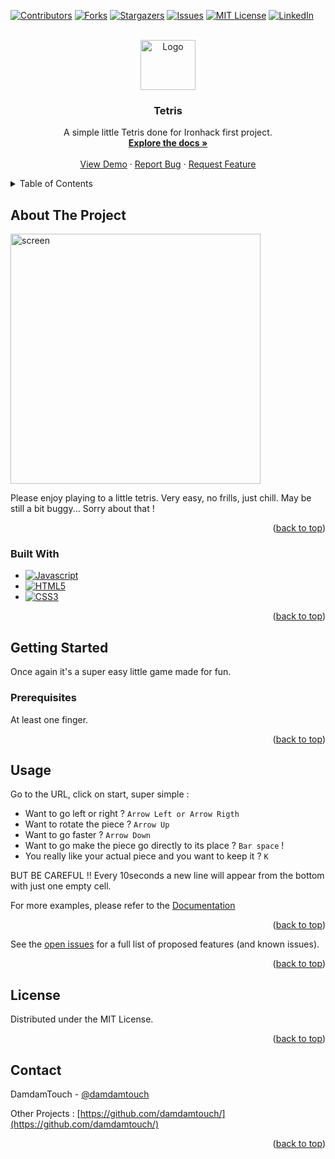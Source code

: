 <!-- Improved compatibility of back to top link: See: https://github.com/othneildrew/Best-README-Template/pull/73 -->

<a name="readme-top"></a>

<!--
*** Thanks for checking out the Best-README-Template. If you have a suggestion
*** that would make this better, please fork the repo and create a pull request
*** or simply open an issue with the tag "enhancement".
*** Don't forget to give the project a star!
*** Thanks again! Now go create something AMAZING! :D
-->

<!-- PROJECT SHIELDS -->
<!--
*** I'm using markdown "reference style" links for readability.
*** Reference links are enclosed in brackets [ ] instead of parentheses ( ).
*** See the bottom of this document for the declaration of the reference variables
*** for contributors-url, forks-url, etc. This is an optional, concise syntax you may use.
*** https://www.markdownguide.org/basic-syntax/#reference-style-links
-->

[![Contributors][contributors-shield]][contributors-url]
[![Forks][forks-shield]][forks-url]
[![Stargazers][stars-shield]][stars-url]
[![Issues][issues-shield]][issues-url]
[![MIT License][license-shield]][license-url]
[![LinkedIn][linkedin-shield]][linkedin-url]

<!-- PROJECT LOGO -->
<br />
<div align="center">
  <a href="https://github.com/damdamtouch/yogapp">
    <img src="https://raw.githubusercontent.com/damdamtouch/yogapp/public/logo.png" alt="Logo" width="88" height="80">
  </a>

<h3 align="center">Tetris</h3>

  <p align="center">
    A simple little Tetris done for Ironhack first project.
    <br />
    <a href="https://github.com/damdamtouch/yogapp"><strong>Explore the docs »</strong></a>
    <br />
    <br />
    <a href="https://damdamtouch.github.io/yogapp/">View Demo</a>
    ·
    <a href="https://github.com/damdamtouch/yogapp/issues">Report Bug</a>
    ·
    <a href="https://github.com/damdamtouch/yogapp/issues">Request Feature</a>
  </p>
</div>

<!-- TABLE OF CONTENTS -->
<details>
  <summary>Table of Contents</summary>
  <ol>
    <li>
      <a href="#about-the-project">About The Project</a>
      <ul>
        <li><a href="#built-with">Built With</a></li>
      </ul>
    </li>
    <li><a href="#usage">Usage</a></li>
    <li><a href="#license">License</a></li>
    <li><a href="#contact">Contact</a></li>
  </ol>
</details>

<!-- ABOUT THE PROJECT -->

## About The Project

  <a href="https://damdamtouch.github.io/yogapp/">
    <img src="https://raw.githubusercontent.com/damdamtouch/yogapp/main/media/thegame.png" alt="screen" width="400" height="400">
  </a>

Please enjoy playing to a little tetris. Very easy, no frills, just chill. May be still a bit buggy... Sorry about that !

<p align="right">(<a href="#readme-top">back to top</a>)</p>

### Built With

<!--
- [![Next][Next.js]][Next-url]
- [![React][React.js]][React-url]
- [![Vue][Vue.js]][Vue-url]
- [![Angular][Angular.io]][Angular-url]
- [![Svelte][Svelte.dev]][Svelte-url]
- [![Laravel][Laravel.com]][Laravel-url]
- [![Bootstrap][Bootstrap.com]][Bootstrap-url]
- [![JQuery][JQuery.com]][JQuery-url]
-->

- [![Javascript][javascript.com]][javascript-url]
- [![HTML5][html5]][html5-url]
- [![CSS3][css3]][css3]

<p align="right">(<a href="#readme-top">back to top</a>)</p>

<!-- GETTING STARTED -->

## Getting Started

Once again it's a super easy little game made for fun.

### Prerequisites

At least one finger.

<p align="right">(<a href="#readme-top">back to top</a>)</p>

<!-- USAGE EXAMPLES -->

## Usage

Go to the URL, click on start, super simple :

- Want to go left or right ? `Arrow Left or Arrow Rigth`
- Want to rotate the piece ? `Arrow Up`
- Want to go faster ? `Arrow Down`
- Want to go make the piece go directly to its place ? `Bar space` !
- You really like your actual piece and you want to keep it ? `K`

BUT BE CAREFUL !! Every 10seconds a new line will appear from the bottom with just one empty cell.

For more examples, please refer to the [Documentation](https://github.com/damdamtouch/yogapp/wiki)

<p align="right">(<a href="#readme-top">back to top</a>)</p>

See the [open issues](https://github.com/damdamtouch/yogapp/issues) for a full list of proposed features (and known issues).

<p align="right">(<a href="#readme-top">back to top</a>)</p>

<!-- LICENSE -->

## License

Distributed under the MIT License.

<p align="right">(<a href="#readme-top">back to top</a>)</p>

<!-- CONTACT -->

## Contact

DamdamTouch - [@damdamtouch](https://twitter.com/damdamtouch)

Other Projects : [https://github.com/damdamtouch/](https://github.com/damdamtouch/)

<p align="right">(<a href="#readme-top">back to top</a>)</p>

<!-- MARKDOWN LINKS & IMAGES -->
<!-- https://www.markdownguide.org/basic-syntax/#reference-style-links -->

[contributors-shield]: https://img.shields.io/github/contributors/damdamtouch/yogapp.svg?style=for-the-badge
[contributors-url]: https://github.com/damdamtouch/yogapp/graphs/contributors
[forks-shield]: https://img.shields.io/github/forks/damdamtouch/yogapp.svg?style=for-the-badge
[forks-url]: https://github.com/damdamtouch/yogapp/network/members
[stars-shield]: https://img.shields.io/github/stars/damdamtouch/yogapp.svg?style=for-the-badge
[stars-url]: https://github.com/damdamtouch/yogapp/stargazers
[issues-shield]: https://img.shields.io/github/issues/damdamtouch/yogapp.svg?style=for-the-badge
[issues-url]: https://github.com/damdamtouch/yogapp/issues
[license-shield]: https://img.shields.io/github/license/damdamtouch/yogapp.svg?style=for-the-badge
[license-url]: https://github.com/damdamtouch/yogapp/blob/master/LICENSE.txt
[linkedin-shield]: https://img.shields.io/badge/-LinkedIn-black.svg?style=for-the-badge&logo=linkedin&colorB=555
[linkedin-url]: https://linkedin.com/in/damien-audrezet
[product-screenshot]: images/screenshot.png
[Next.js]: https://img.shields.io/badge/next.js-000000?style=for-the-badge&logo=nextdotjs&logoColor=white
[Next-url]: https://nextjs.org/
[React.js]: https://img.shields.io/badge/React-20232A?style=for-the-badge&logo=react&logoColor=61DAFB
[React-url]: https://reactjs.org/
[Vue.js]: https://img.shields.io/badge/Vue.js-35495E?style=for-the-badge&logo=vuedotjs&logoColor=4FC08D
[Vue-url]: https://vuejs.org/
[Angular.io]: https://img.shields.io/badge/Angular-DD0031?style=for-the-badge&logo=angular&logoColor=white
[Angular-url]: https://angular.io/
[Svelte.dev]: https://img.shields.io/badge/Svelte-4A4A55?style=for-the-badge&logo=svelte&logoColor=FF3E00
[Svelte-url]: https://svelte.dev/
[Laravel.com]: https://img.shields.io/badge/Laravel-FF2D20?style=for-the-badge&logo=laravel&logoColor=white
[Laravel-url]: https://laravel.com
[Bootstrap.com]: https://img.shields.io/badge/Bootstrap-563D7C?style=for-the-badge&logo=bootstrap&logoColor=white
[Bootstrap-url]: https://getbootstrap.com
[JQuery.com]: https://img.shields.io/badge/jQuery-0769AD?style=for-the-badge&logo=jquery&logoColor=white
[JQuery-url]: https://jquery.com
[javascript.com]: https://img.shields.io/badge/JavaScript-323330?style=for-the-badge&logo=javascript&logoColor=F7DF1E
[javascript-url]: https://developer.mozilla.org/en-US/docs/Web/JavaScript
[HTML5]: https://img.shields.io/badge/HTML5-E34F26?style=for-the-badge&logo=html5&logoColor=white
[html5-url]: https://developer.mozilla.org/en-US/docs/Web/JavaScript
[css3]: https://img.shields.io/badge/CSS3-1572B6?style=for-the-badge&logo=css3&logoColor=white
[css-url]: https://developer.mozilla.org/en-US/docs/Web/JavaScript
